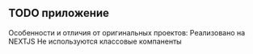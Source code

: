 ## TODO приложение

Особенности и отличия от оригинальных проектов:
Реализовано на NEXTJS
Не используются классовые компаненты
